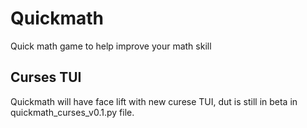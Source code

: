 # Quickmath
Quick math game to help improve your math skill


## Curses TUI

Quickmath will have face lift with new curese TUI, dut is still in beta in quickmath_curses_v0.1.py file.
